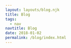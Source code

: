 ```yaml
---
layout: layouts/blog.njk
title: Blog
tags:
  - nav
navtitle: Blog
date: 2018-01-02
permalink: /blog/index.html
---
```

